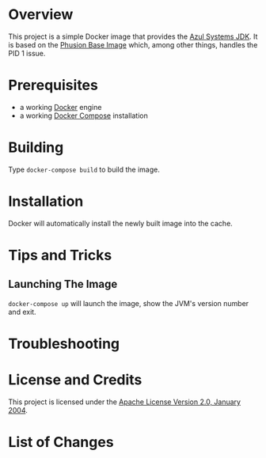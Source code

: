 # Overview
This project is a simple Docker image that provides the [Azul Systems JDK](http://www.azul.com/downloads/zulu/).
It is based on the [Phusion Base Image](https://hub.docker.com/r/phusion/baseimage/) which, among other things,
handles the PID 1 issue.

# Prerequisites
* a working [Docker](http://docker.io) engine
* a working [Docker Compose](http://docker.io) installation

# Building
Type `docker-compose build` to build the image.

# Installation
Docker will automatically install the newly built image into the cache.

# Tips and Tricks

## Launching The Image

`docker-compose up` will launch the image, show the JVM's version number and exit.  

# Troubleshooting

# License and Credits
This project is licensed under the [Apache License Version 2.0, January 2004](http://www.apache.org/licenses/).

# List of Changes
